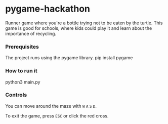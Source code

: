 # pygame-hackathon

Runner game where you're a bottle trying not to be eaten by the turtle.
This game is good for schools, where kids could play it and learn about the importance of recycling.

### Prerequisites

The project runs using the pygame library.
pip install pygame

### How to run it

python3 main.py


### Controls

You can move around the maze with ``W`` ``A`` ``S`` ``D``. 

To exit the game, press ``ESC`` or click the red cross.
